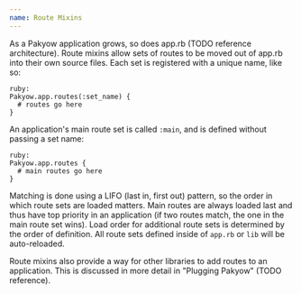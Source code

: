```yaml
---
name: Route Mixins
---
```


As a Pakyow application grows, so does app.rb (TODO reference architecture). Route mixins allow sets of routes to be moved out of app.rb into their own source files. Each set is registered with a unique name, like so:

    ruby:
    Pakyow.app.routes(:set_name) {
      # routes go here
    }

An application's main route set is called `:main`, and is defined without passing a set name:

    ruby:
    Pakyow.app.routes {
      # main routes go here
    }

Matching is done using a LIFO (last in, first out) pattern, so the order in which route sets are loaded matters. Main routes are always loaded last and thus have top priority in an application (if two routes match, the one in the main route set wins). Load order for additional route sets is determined by the order of definition. All route sets defined inside of `app.rb` or `lib` will be auto-reloaded.

Route mixins also provide a way for other libraries to add routes to an application. This is discussed in more detail in "Plugging Pakyow" (TODO reference).